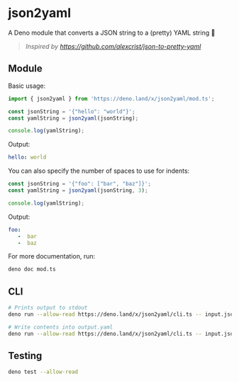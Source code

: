 # json2yaml

A Deno module that converts a JSON string to a (pretty) YAML string 🦕

> *Inspired by https://github.com/alexcrist/json-to-pretty-yaml*

## Module

Basic usage:

```js
import { json2yaml } from 'https://deno.land/x/json2yaml/mod.ts';

const jsonString = '{"hello": "world"}';
const yamlString = json2yaml(jsonString);

console.log(yamlString);
```

Output:

```yaml
hello: world
```

You can also specify the number of spaces to use for indents:

```js
const jsonString = '{"foo": ["bar", "baz"]}';
const yamlString = json2yaml(jsonString, 3);

console.log(yamlString);
```

Output:

```yaml
foo:
   -  bar
   -  baz
```

For more documentation, run:

```sh
deno doc mod.ts
```

## CLI

```sh
# Prints output to stdout
deno run --allow-read https://deno.land/x/json2yaml/cli.ts -- input.json

# Write contents into output.yaml
deno run --allow-read https://deno.land/x/json2yaml/cli.ts -- input.json > output.yaml
```

## Testing

```sh
deno test --allow-read
```
